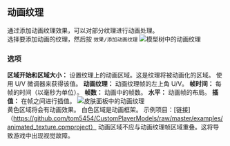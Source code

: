 ## 动画纹理

通过添加动画纹理效果，可以对部分纹理进行动画处理。  
选择要添加动画的纹理，然后按 `效果/添加动画纹理`
![模型树中的动画纹理](https://github.com/tom5454/CustomPlayerModels/wiki/images/animated_tree.png)  

### 选项

**区域开始和区域大小：**
设置纹理上的动画区域。这是纹理将被动画化的区域。
使用 U/V 微调器来获得该值。
**动画纹理：**
动画纹理帧的左上角 U/V。
**帧时间：**
每帧的时间（以毫秒为单位）。
**帧数：**
动画中的帧数。
**水平：**
动画帧的布局。
**插值：**
在帧之间进行插值。
![皮肤面板中的动画纹理](https://github.com/tom5454/CustomPlayerModels/wiki/images/animated_tex.png)  
黄色区域将会有动画效果。 白色区域是动画框架。
示例项目：[链接]（https://github.com/tom5454/CustomPlayerModels/raw/master/examples/animated_texture.cpmproject）
动画区域不应与动画纹理帧区域重叠。这将导致游戏中出现视觉故障。
